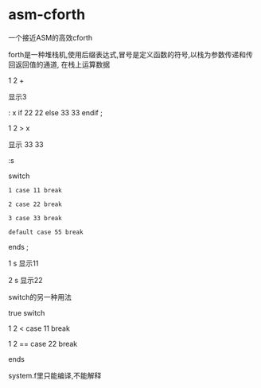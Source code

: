 # asm-cforth
一个接近ASM的高效cforth

forth是一种堆栈机,使用后缀表达式,冒号是定义函数的符号,以栈为参数传递和传回返回值的通道, 在栈上运算数据

1 2 +

显示3

: x	if 22 22 else 33 33 endif ;

1 2 > x

显示 33 33

:s

switch 

	1 case 11 break 
	
	2 case 22 break
	
	3 case 33 break 
	
	default case 55 break
	
ends ;

1 s 显示11

2 s 显示22

switch的另一种用法


true switch

  1 2 < case 11 break
  
  1 2 == case 22 break
  
ends



system.f里只能编译,不能解释

